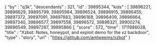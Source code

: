 {
  "by" : "q3k",
  "descendants" : 321,
  "id" : 39895344,
  "kids" : [ 39896221, 39896629, 39895799, 39895984, 39896524, 39896915, 39896455, 39897372, 39897091, 39897883, 39896168, 39896409, 39896664, 39897340, 39896577, 39897558, 39896572, 39896321, 39900274, 39896549, 39897287, 39895866 ],
  "score" : 572,
  "time" : 1711986028,
  "title" : "Xzbot: Notes, honeypot, and exploit demo for the xz backdoor",
  "type" : "story",
  "url" : "https://github.com/amlweems/xzbot"
}
